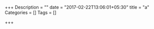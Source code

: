 +++
Description = ""
date = "2017-02-22T13:06:01+05:30"
title = "a"
Categories = []
Tags = []

+++

